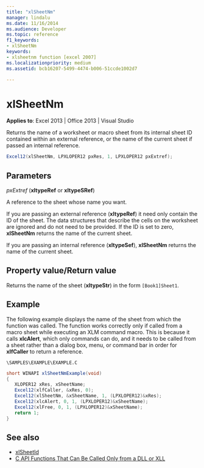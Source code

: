 ```yaml
---
title: "xlSheetNm"
manager: lindalu
ms.date: 11/16/2014
ms.audience: Developer
ms.topic: reference
f1_keywords:
- xlSheetNm
keywords:
- xlsheetnm function [excel 2007]
ms.localizationpriority: medium
ms.assetid: bcb16207-5499-4474-b006-51ccde1002d7

---
```


# xlSheetNm

**Applies to**: Excel 2013 | Office 2013 | Visual Studio 
  
Returns the name of a worksheet or macro sheet from its internal sheet ID contained within an external reference, or the name of the current sheet if passed an internal reference.
  
```cs
Excel12(xlSheetNm, LPXLOPER12 pxRes, 1, LPXLOPER12 pxExtref);
```

## Parameters

_pxExtref_ (**xltypeRef** or **xltypeSRef**)
  
A reference to the sheet whose name you want.
  
If you are passing an external reference (**xltypeRef**) it need only contain the ID of the sheet. The data structures that describe the cells on the worksheet are ignored and do not need to be provided. If the ID is set to zero, **xlSheetNm** returns the name of the current sheet. 
  
If you are passing an internal reference (**xltypeSef**), **xlSheetNm** returns the name of the current sheet. 
  
## Property value/Return value

Returns the name of the sheet (**xltypeStr**) in the form `[Book1]Sheet1`.
  
## Example

The following example displays the name of the sheet from which the function was called. The function works correctly only if called from a macro sheet while executing an XLM command macro. This is because it calls **xlcAlert**, which only commands can do, and it needs to be called from a sheet rather than a dialog box, menu, or command bar in order for **xlfCaller** to return a reference. 
  
`\SAMPLES\EXAMPLE\EXAMPLE.C`
  
```cs
short WINAPI xlSheetNmExample(void)
{
   XLOPER12 xRes, xSheetName;
   Excel12(xlfCaller, &xRes, 0);
   Excel12(xlSheetNm, &xSheetName, 1, (LPXLOPER12)&xRes);
   Excel12(xlcAlert, 0, 1, (LPXLOPER12)&xSheetName);
   Excel12(xlFree, 0, 1, (LPXLOPER12)&xSheetName);
   return 1;
}
```

## See also

- [xlSheetId](xlsheetid.md)
- [C API Functions That Can Be Called Only from a DLL or XLL](c-api-functions-that-can-be-called-only-from-a-dll-or-xll.md)
